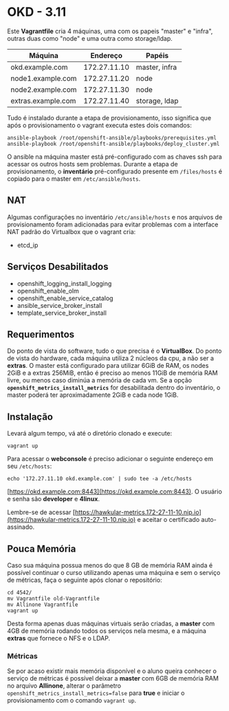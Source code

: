OKD - 3.11
==========

Este **Vagrantfile** cria 4 máquinas, uma com os papeis "master" e "infra", outras duas como "node" e uma outra como storage/ldap.

| Máquina             | Endereço      | Papéis        |
|---------------------|---------------|---------------|
| okd.example.com     | 172.27.11.10  | master, infra |
| node1.example.com   | 172.27.11.20  | node          |
| node2.example.com   | 172.27.11.30  | node          |
| extras.example.com  | 172.27.11.40  | storage, ldap |

Tudo é instalado durante a etapa de provisionamento, isso significa que após o provisionamento o vagrant executa estes dois comandos:

    ansible-playbook /root/openshift-ansible/playbooks/prerequisites.yml
    ansible-playbook /root/openshift-ansible/playbooks/deploy_cluster.yml

O ansible na máquina master está pré-configurado com as chaves ssh para acessar os outros hosts sem problemas.
Durante a etapa de provisionamento, o **inventário** pré-configurado presente em `/files/hosts` é copiado para o master em `/etc/ansible/hosts`. 

NAT
---

Algumas configurações no inventário `/etc/ansible/hosts` e nos arquivos de provisionamento foram adicionadas para evitar problemas com a interface NAT padrão do Virtualbox que o vagrant cria:

 - etcd_ip

Serviços Desabilitados
----------------------

 - openshift_logging_install_logging
 - openshift_enable_olm
 - openshift_enable_service_catalog
 - ansible_service_broker_install
 - template_service_broker_install

Requerimentos
-------------

Do ponto de vista do software, tudo o que precisa é o **VirtualBox**.
Do ponto de vista do hardware, cada máquina utiliza 2 núcleos da cpu, a não ser a **extras**. O master está configurado para utilizar 6GiB de RAM, os nodes 2GiB e a extras 256MiB, então é preciso ao menos 11GiB de memória RAM livre, ou menos caso diminúa a memória de cada vm.
Se a opção **`openshift_metrics_install_metrics`** for desabilitada dentro do inventário, o master poderá ter aproximadamente 2GiB e cada node 1GiB.

Instalação
----------

Levará algum tempo, vá até o diretório clonado e execute:

    vagrant up

Para acessar o **webconsole** é preciso adicionar o seguinte endereço em seu `/etc/hosts`:

	echo '172.27.11.10 okd.example.com' | sudo tee -a /etc/hosts

[https://okd.example.com:8443](https://okd.example.com:8443).
O usuário e senha  são **developer** e **4linux**.

Lembre-se de acessar [https://hawkular-metrics.172-27-11-10.nip.io](https://hawkular-metrics.172-27-11-10.nip.io) e aceitar o certificado auto-assinado.

Pouca Memória
-------------

Caso sua máquina possua menos do que 8 GB de memória RAM ainda é possível continuar o curso utilizando apenas uma máquina e sem o serviço de métricas, faça o seguinte após clonar o repositório:

```
cd 4542/
mv Vagrantfile old-Vagrantfile
mv Allinone Vagrantfile
vagrant up
```

Desta forma apenas duas máquinas virtuais serão criadas, a **master** com 4GB de memória rodando todos os serviços nela mesma, e a máquina **extras** que fornece o NFS e o LDAP.

### Métricas

Se por acaso existir mais memória disponível e o aluno queira conhecer o serviço de métricas é possível deixar a **master** com 6GB de memória RAM no arquivo **Allinone**, alterar o parâmetro `openshift_metrics_install_metrics=false` para **true** e iniciar o provisionamento com o comando `vagrant up`.
